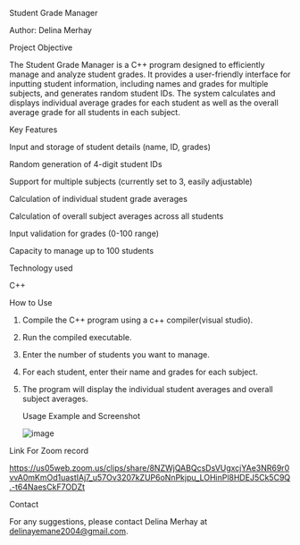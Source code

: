  Student Grade Manager
 
Author: Delina Merhay

Project Objective

The Student Grade Manager is a C++ program designed to efficiently manage and analyze student grades. It provides a user-friendly interface for inputting student information, including names and grades for multiple subjects, and generates random student IDs. The system calculates and displays individual average grades for each student as well as the overall average grade for all students in each subject.

Key Features

Input and storage of student details (name, ID, grades)

Random generation of 4-digit student IDs

Support for multiple subjects (currently set to 3, easily adjustable)

Calculation of individual student grade averages

Calculation of overall subject averages across all students

Input validation for grades (0-100 range)

Capacity to manage up to 100 students


Technology used


C++


How to Use


1. Compile the C++ program using a c++ compiler(visual studio).
  
2. Run the compiled executable.
  
3. Enter the number of students you want to manage.
   
4. For each student, enter their name and grades for each subject.

5. The program will display the individual student averages and overall subject averages.
   

   Usage Example and Screenshot

   ![image](https://github.com/user-attachments/assets/c6b438bf-7eda-4b1c-bca0-8b62b66a3a17)


Link For Zoom record

https://us05web.zoom.us/clips/share/8NZWjQABQcsDsVUgxcjYAe3NR69r0vvA0mKmOd1uastIAj7_u57Ov3207kZUP6oNnPkjpu_LOHinPl8HDEJ5Ck5C9Q.-t64NaesCkF7ODZt

Contact

For any suggestions, please contact Delina Merhay at delinayemane2004@gmail.com.
   


